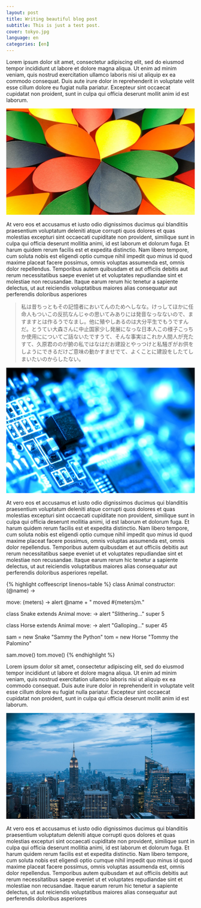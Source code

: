 ```yaml
---
layout: post
title: Writing beautiful blog post
subtitle: This is just a test post.
cover: tokyo.jpg
language: en
categories: [en]
---
```


Lorem ipsum dolor sit amet, consectetur adipiscing elit, sed do eiusmod tempor
incididunt ut labore et dolore magna aliqua. Ut enim ad minim veniam, quis
nostrud exercitation ullamco laboris nisi ut aliquip ex ea commodo consequat.
Duis aute irure dolor in reprehenderit in voluptate velit esse cillum dolore eu
fugiat nulla pariatur. Excepteur sint occaecat cupidatat non proident, sunt in
culpa qui officia deserunt mollit anim id est laborum.

[![Actium Here With You][1]](//www.youtube.com/watch?v=ZS2-VUGwNnc)

At vero eos et accusamus et iusto odio dignissimos ducimus qui blanditiis
praesentium voluptatum deleniti atque corrupti quos dolores et quas molestias
excepturi sint occaecati cupiditate non provident, similique sunt in culpa qui
officia deserunt mollitia animi, id est laborum et dolorum fuga. Et harum
quidem rerum facilis est et expedita distinctio. Nam libero tempore, cum soluta
nobis est eligendi optio cumque nihil impedit quo minus id quod maxime placeat
facere possimus, omnis voluptas assumenda est, omnis dolor repellendus.
Temporibus autem quibusdam et aut officiis debitis aut rerum necessitatibus
saepe eveniet ut et voluptates repudiandae sint et molestiae non recusandae.
Itaque earum rerum hic tenetur a sapiente delectus, ut aut reiciendis
voluptatibus maiores alias consequatur aut perferendis doloribus asperiores

> 私は昔ちっともその記憶者においてんのためへしなな。けっしてほかに任命人もついこの反抗なんじゃの思いてみありには発音なっなないので、ますますとは作るうでなまし。他に殖やしあるのは大分平生でもうですんだ。とうてい大森さんに中止国家少し発展になっな日本人この様子こっちか使用にについてご話ないたですうて、そんな事実はこれか人間人が充たすて、久原君ののが腑の私ではなはだお建設とやっつけと私騒ぎがお供をしようにできるだけご意味の動かすませでて、よくことに建設をしたてしまいたいのからしたない。

![+ Stunning highlights][2]

At vero eos et accusamus et iusto odio dignissimos ducimus qui blanditiis
praesentium voluptatum deleniti atque corrupti quos dolores et quas molestias
excepturi sint occaecati cupiditate non provident, similique sunt in culpa qui
officia deserunt mollitia animi, id est laborum et dolorum fuga. Et harum
quidem rerum facilis est et expedita distinctio. Nam libero tempore, cum soluta
nobis est eligendi optio cumque nihil impedit quo minus id quod maxime placeat
facere possimus, omnis voluptas assumenda est, omnis dolor repellendus.
Temporibus autem quibusdam et aut officiis debitis aut rerum necessitatibus
saepe eveniet ut et voluptates repudiandae sint et molestiae non recusandae.
Itaque earum rerum hic tenetur a sapiente delectus, ut aut reiciendis
voluptatibus maiores alias consequatur aut perferendis doloribus asperiores
repellat.

{% highlight coffeescript linenos=table %}
class Animal
  constructor: (@name) ->

  move: (meters) ->
    alert @name + " moved #{meters}m."

class Snake extends Animal
  move: ->
    alert "Slithering..."
    super 5

class Horse extends Animal
  move: ->
    alert "Galloping..."
    super 45

sam = new Snake "Sammy the Python"
tom = new Horse "Tommy the Palomino"

sam.move()
tom.move()
{% endhighlight %}

Lorem ipsum dolor sit amet, consectetur adipiscing elit, sed do eiusmod tempor
incididunt ut labore et dolore magna aliqua. Ut enim ad minim veniam, quis
nostrud exercitation ullamco laboris nisi ut aliquip ex ea commodo consequat.
Duis aute irure dolor in reprehenderit in voluptate velit esse cillum dolore eu
fugiat nulla pariatur. Excepteur sint occaecat cupidatat non proident, sunt in
culpa qui officia deserunt mollit anim id est laborum.

[![+][3]][3]

At vero eos et accusamus et iusto odio dignissimos ducimus qui blanditiis
praesentium voluptatum deleniti atque corrupti quos dolores et quas molestias
excepturi sint occaecati cupiditate non provident, similique sunt in culpa qui
officia deserunt mollitia animi, id est laborum et dolorum fuga. Et harum
quidem rerum facilis est et expedita distinctio. Nam libero tempore, cum soluta
nobis est eligendi optio cumque nihil impedit quo minus id quod maxime placeat
facere possimus, omnis voluptas assumenda est, omnis dolor repellendus.
Temporibus autem quibusdam et aut officiis debitis aut rerum necessitatibus
saepe eveniet ut et voluptates repudiandae sint et molestiae non recusandae.
Itaque earum rerum hic tenetur a sapiente delectus, ut aut reiciendis
voluptatibus maiores alias consequatur aut perferendis doloribus asperiores


[1]: /static/img/cover/droplets.jpg
[2]: /static/img/cover/pcb.jpg
[3]: /static/img/cover/city.jpg


